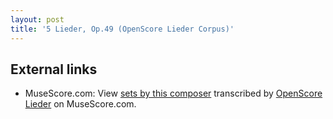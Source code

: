 ```yaml
---
layout: post
title: '5 Lieder, Op.49 (OpenScore Lieder Corpus)'
---
```


## External links

- MuseScore.com: View [sets by this composer] transcribed by [OpenScore Lieder] on MuseScore.com.

[sets by this composer]: https://musescore.com/openscore-lieder-corpus/sets/5096872
[OpenScore Lieder]: https://musescore.com/openscore-lieder-corpus

